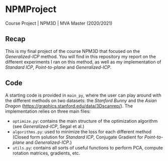 # NPMProject
Course Project | NPM3D | MVA Master (2020/2021)

## Recap
This is my final project of the course NPM3D that focused on the *Generalized-ICP* method. You will find in this repository my report on the different experiments I ran on this method, as well as my implementation of *Standard ICP*, *Point-to-plane* and *Generalized-ICP*.

## Code
A starting code is provided in ```main_py```, where the user can play around with the different methods on two datasets: the *Stanford Bunny* and the *Asian Dragon* (https://graphics.stanford.edu/data/3Dscanrep/). The implementation relies on three main files:
- ```optimize.py```: contains the main structure of the optimization algorithm (see *Generalized-ICP*, Segal et al.)
- ```algorithms.py```: used to minimize the loss for each different method (Closed form solution for *Standard ICP*, Conjugate Gradient for *Point-to-plane* and *Generalized-ICP*.)
- ```utils.py```: contains all sorts of useful functions to perform PCA, compute rotation matrices, gradients, etc.
